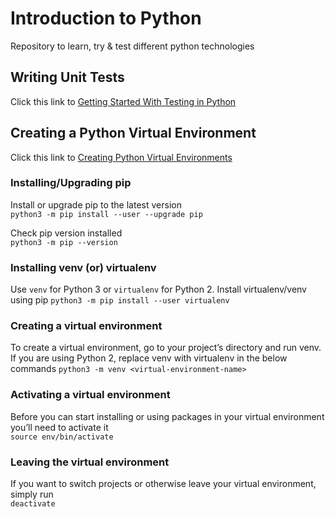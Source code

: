 # Introduction to Python

Repository to learn, try & test different python technologies

## Writing Unit Tests

Click this link to [Getting Started With Testing in Python](https://realpython.com/python-testing/)

## Creating a Python Virtual Environment

Click this link to [Creating Python Virtual Environments](https://packaging.python.org/guides/installing-using-pip-and-virtual-environments/)

### Installing/Upgrading pip

Install or upgrade pip to the latest version  
`python3 -m pip install --user --upgrade pip`

Check pip version installed  
`python3 -m pip --version`

### Installing venv (or) virtualenv

Use `venv` for Python 3 or `virtualenv` for Python 2. Install virtualenv/venv using pip
`python3 -m pip install --user virtualenv`

### Creating a virtual environment

To create a virtual environment, go to your project’s directory and run venv. If you are using Python 2, replace venv with virtualenv in the below commands
`python3 -m venv <virtual-environment-name>`

### Activating a virtual environment

Before you can start installing or using packages in your virtual environment you’ll need to activate it  
`source env/bin/activate`

### Leaving the virtual environment

If you want to switch projects or otherwise leave your virtual environment, simply run  
`deactivate`
